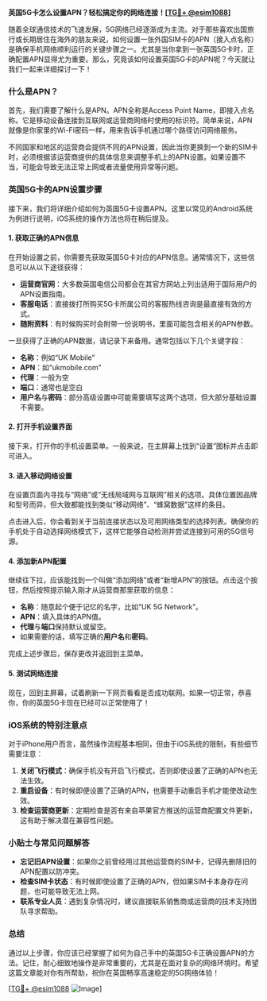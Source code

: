 **英国5G卡怎么设置APN？轻松搞定你的网络连接！[[TG💪+ @esim1088](https://t.me/s/esim1088)]**

随着全球通信技术的飞速发展，5G网络已经逐渐成为主流。对于那些喜欢出国旅行或长期居住在海外的朋友来说，如何设置一张外国SIM卡的APN（接入点名称）是确保手机网络顺利运行的关键步骤之一。尤其是当你拿到一张英国5G卡时，正确配置APN显得尤为重要。那么，究竟该如何设置英国5G卡的APN呢？今天就让我们一起来详细探讨一下！

### 什么是APN？

首先，我们需要了解什么是APN。APN全称是Access Point Name，即接入点名称。它是移动设备连接到互联网或运营商网络时使用的标识符。简单来说，APN就像是你家里的Wi-Fi密码一样，用来告诉手机通过哪个路径访问网络服务。

不同国家和地区的运营商会提供不同的APN设置，因此当你更换到一个新的SIM卡时，必须根据该运营商提供的具体信息来调整手机上的APN设置。如果设置不当，可能会导致无法正常上网或者流量使用异常等问题。

### 英国5G卡的APN设置步骤

接下来，我们将详细介绍如何为英国5G卡设置APN。这里以常见的Android系统为例进行说明，iOS系统的操作方法也将在稍后提及。

#### 1. 获取正确的APN信息

在开始设置之前，你需要先获取英国5G卡对应的APN信息。通常情况下，这些信息可以从以下途径获得：
- **运营商官网**：大多数英国电信公司都会在其官方网站上列出适用于国际用户的APN设置指南。
- **客服电话**：直接拨打所购买5G卡所属公司的客服热线咨询是最直接有效的方式。
- **随附资料**：有时候购买时会附带一份说明书，里面可能包含相关的APN参数。

一旦获得了正确的APN数据，请记录下来备用。通常包括以下几个关键字段：
- **名称**：例如“UK Mobile”
- **APN**：如“ukmobile.com”
- **代理**：一般为空
- **端口**：通常也是空白
- **用户名**与**密码**：部分高级设置中可能需要填写这两个选项，但大部分基础设置不需要。

#### 2. 打开手机设置界面

接下来，打开你的手机设置菜单。一般来说，在主屏幕上找到“设置”图标并点击即可进入。

#### 3. 进入移动网络设置

在设置页面内寻找与“网络”或“无线局域网与互联网”相关的选项。具体位置因品牌和型号而异，但大致都能找到类似“移动网络”、“蜂窝数据”这样的条目。

点击进入后，你会看到关于当前连接状态以及可用网络类型的选择列表。确保你的手机处于自动选择网络模式下，这样它能够自动检测并尝试连接到可用的5G信号源。

#### 4. 添加新APN配置

继续往下拉，应该能找到一个叫做“添加网络”或者“新增APN”的按钮。点击这个按钮，然后按照提示输入刚才从运营商那里获取的信息：

- **名称**：随意起个便于记忆的名字，比如“UK 5G Network”。
- **APN**：填入具体的APN值。
- **代理**与**端口**保持默认或留空。
- 如果需要的话，填写正确的**用户名**和**密码**。

完成上述步骤后，保存更改并返回到主菜单。

#### 5. 测试网络连接

现在，回到主屏幕，试着刷新一下网页看看是否成功联网。如果一切正常，恭喜你，你的英国5G卡现在已经可以正常使用了！

### iOS系统的特别注意点

对于iPhone用户而言，虽然操作流程基本相同，但由于iOS系统的限制，有些细节需要注意：

1. **关闭飞行模式**：确保手机没有开启飞行模式，否则即使设置了正确的APN也无法生效。
2. **重启设备**：有时候即便设置了正确的APN，也需要手动重启手机才能使改动生效。
3. **检查运营商更新**：定期检查是否有来自苹果官方推送的运营商配置文件更新，这有助于解决潜在兼容性问题。

### 小贴士与常见问题解答

- **忘记旧APN设置**：如果你之前曾经用过其他运营商的SIM卡，记得先删除旧的APN配置以防冲突。
- **检查SIM卡状态**：有时候即使设置了正确的APN，但如果SIM卡本身存在问题，也可能导致无法上网。
- **联系专业人员**：遇到复杂情况时，建议直接联系销售商或运营商的技术支持团队寻求帮助。

### 总结

通过以上步骤，你应该已经掌握了如何为自己手中的英国5G卡正确设置APN的方法。记住，耐心细致地操作是非常重要的，尤其是在面对复杂的网络环境时。希望这篇文章能对你有所帮助，祝你在英国畅享高速稳定的5G网络体验！

[[TG💪+ @esim1088](https://t.me/s/esim1088) ![Image](https://i.postimg.cc/4NQfJmqS/Snipaste-2025-05-13-00-14-12.png)]